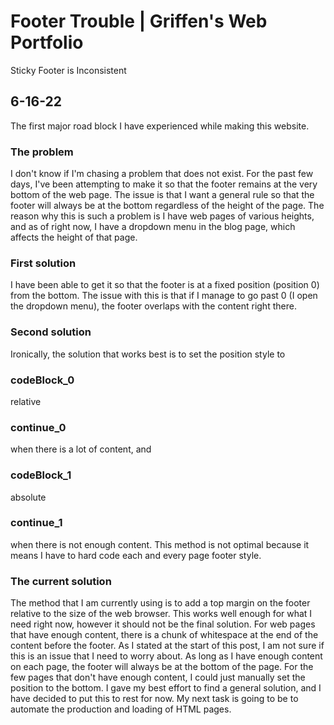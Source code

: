 # Footer Trouble | Griffen's Web Portfolio
Sticky Footer is Inconsistent
## 6-16-22
The first major road block I have experienced while making this website.
### The problem
I don't know if I'm chasing a problem that does not exist. For the past few days, I've been
attempting to make it so that the footer remains at the very bottom of the web page.
The issue is that I want a general rule so that the footer will always be at the bottom
regardless of the height of the page. The reason why this is such a problem is
I have web pages of various heights, and as of right now, I have a dropdown menu in the blog
page, which affects the height of that page. 
### First solution
I have been able to get it so that the footer is at a fixed position (position 0) from the bottom. The issue with this is that if I manage to go past 0 (I open the dropdown menu), the footer overlaps with the content right there.
### Second solution
Ironically, the solution that works best is to set the position style to
### codeBlock_0
relative
### continue_0
when there is a lot of content, and 
### codeBlock_1
absolute
### continue_1
when there is not enough content. This method is not optimal because it means I have to hard code each and every page footer style.
### The current solution
The method that I am currently using is to add a top margin on the footer relative to 
the size of the web browser. This works well enough for what I need right now, however
it should not be the final solution. For web pages that have enough content, there is 
a chunk of whitespace at the end of the content before the footer. As I stated at the start
of this post, I am not sure if this is an issue that I need to worry about. As long as
I have enough content on each page, the footer will always be at the bottom of the page.
For the few pages that don't have enough content, I could just manually set the position to
the bottom. I gave my best effort to find a general solution, and I have decided to put
this to rest for now. My next task is going to be to automate the production and loading
of HTML pages.
